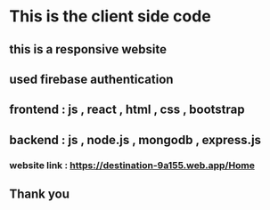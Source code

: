 # This is the client side code

## this is a responsive website

## used firebase authentication

## frontend : js , react , html , css , bootstrap

## backend : js , node.js , mongodb , express.js

### website link : https://destination-9a155.web.app/Home


## Thank you

